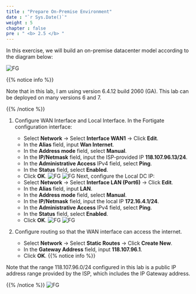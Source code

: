 ```yaml
---
title : "Prepare On-Premise Environment"
date : "`r Sys.Date()`"
weight : 5 
chapter : false
pre : " <b> 2.5 </b> "
---
```


In this exercise, we will build an on-premise datacenter model according to the diagram below:

![FG](/images/DiagramFG.png)

{{% notice info %}}

Note that in this lab, I am using version 6.4.12 build 2060 (GA). This lab can be deployed on many versions 6 and 7.

{{% /notice %}}

1. Configure WAN Interface and Local Interface.
    In the Fortigate configuration interface:
    -   Select **Network** -> Select **Interface WAN1** -> Click **Edit**.
    -   In the **Alias** field, input **Wan Internet**.
    -   In the **Address mode** field, select **Manual**.
    -   In the **IP/Netmask** field, input the ISP-provided IP **118.107.96.13/24**.
    -   In the **Administrative Access** IPv4 field, select **Ping**.
    -   In the **Status** field, select **Enabled**.
    -   Click **OK**.
![FG](/images/2.prerequisite/057-InterfaceFG.png)
![FG](/images/2.prerequisite/058-InterfaceFG.png)
    Next, configure the Local DC IP:
    -   Select **Network** -> Select **Interface LAN (Port6)** -> Click **Edit**.
    -   In the **Alias** field, input **LAN**.
    -   In the **Address mode** field, select **Manual**.
    -   In the **IP/Netmask** field, input the local IP **172.16.4.1/24**.
    -   In the **Administrative Access** IPv4 field, select **Ping**.
    -   In the **Status** field, select **Enabled**.
    -   Click **OK**.
![FG](/images/2.prerequisite/059-InterfaceFG.png)
![FG](/images/2.prerequisite/060-InterfaceFG.png)

2. Configure routing so that the WAN interface can access the internet.
    -   Select **Network** -> Select **Static Routes** -> Click **Create New**.
    -   In the **Gateway Address** field, input **118.107.96.1**.
    -   Click **OK**.
{{% notice info %}}

Note that the range 118.107.96.0/24 configured in this lab is a public IP address range provided by the ISP, which includes the IP Gateway address.

{{% /notice %}}
![FG](/images/2.prerequisite/062-RouteFG.png)
